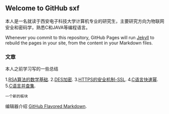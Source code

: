 ## Welcome to GitHub sxf

本人是一名就读于西安电子科技大学计算机专业的研究生，主要研究方向为物联网安全和密码学，熟悉C和JAVA等编程语言。

Whenever you commit to this repository, GitHub Pages will run [Jekyll](https://jekyllrb.com/) to rebuild the pages in your site, from the content in your Markdown files.

### 文章

本人之前学习写的一些总结

1.[RSA算法的数学基础](https://mp.weixin.qq.com/s?__biz=MzIxODM5ODIxNw==&mid=2247483715&idx=1&sn=731242e05f374ae1da56586af3a316c4&chksm=97ea6a25a09de333972459ed792a2a4ece2b63e6e2133918e335929ef51d4b5e041d71715004&token=1874540791&lang=zh_CN#rd).
2.[DES加密](https://mp.weixin.qq.com/s?__biz=MzIxODM5ODIxNw==&mid=2247483704&idx=1&sn=263c2a79aa42fde42f776cc456a37b20&chksm=97ea6a5ea09de348fafa444c60e34abf26fba691667eee1dfc967b38b30f61891762e4759098&token=1874540791&lang=zh_CN#rd).
3.[HTTPS的安全机制-SSL](https://mp.weixin.qq.com/s?__biz=MzIxODM5ODIxNw==&mid=2247483696&idx=1&sn=a5773bb957b2e0a08432ad43559b1b61&chksm=97ea6a56a09de3400a3d8d78d5a5a51852569c5fcc8a97a6b3c7228505e16e73fa175dab999b&token=1874540791&lang=zh_CN#rd).
4.[C语言快速幂](https://mp.weixin.qq.com/s?__biz=MzIxODM5ODIxNw==&mid=2247483693&idx=1&sn=4030063f443629b003abc344b10100aa&chksm=97ea6a4ba09de35df83093f3dcaf5f57656e93eb4741c071d8d8b6fd8aae001b56cb89e4c1fc&token=1874540791&lang=zh_CN#rd).
5.[C语言并查集](https://mp.weixin.qq.com/s?__biz=MzIxODM5ODIxNw==&mid=2247483690&idx=1&sn=814306c545a37cca74b3d202a0723a63&token=1874540791&lang=zh_CN#rd).

```文章
一个新的板块
```

编辑器介绍 [GitHub Flavored Markdown](https://guides.github.com/features/mastering-markdown/).
